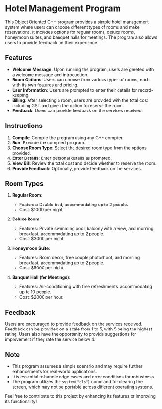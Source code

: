# Hotel Management Program

This Object Oriented C++ program provides a simple hotel management system where users can choose different types of rooms and make reservations. It includes options for regular rooms, deluxe rooms, honeymoon suites, and banquet halls for meetings. The program also allows users to provide feedback on their experience.

## Features

- **Welcome Message**: Upon running the program, users are greeted with a welcome message and introduction.
- **Room Options**: Users can choose from various types of rooms, each with its own features and pricing.
- **User Information**: Users are prompted to enter their details for record-keeping.
- **Billing**: After selecting a room, users are provided with the total cost including GST and given the option to reserve the room.
- **Feedback**: Users can provide feedback on the services received.

## Instructions

1. **Compile**: Compile the program using any C++ compiler.
2. **Run**: Execute the compiled program.
3. **Choose Room Type**: Select the desired room type from the options provided.
4. **Enter Details**: Enter personal details as prompted.
5. **View Bill**: Review the total cost and decide whether to reserve the room.
6. **Provide Feedback**: Optionally, provide feedback on the services.

## Room Types

1. **Regular Room**:
   - Features: Double bed, accommodating up to 2 people.
   - Cost: $1000 per night.
   
2. **Deluxe Room**:
   - Features: Private swimming pool, balcony with a view, and morning breakfast, accommodating up to 2 people.
   - Cost: $3000 per night.

3. **Honeymoon Suite**:
   - Features: Room decor, free couple photoshoot, and morning breakfast, accommodating up to 2 people.
   - Cost: $5000 per night.

4. **Banquet Hall (for Meetings)**:
   - Features: Air-conditioning with free refreshments, accommodating up to 10 people.
   - Cost: $2000 per hour.

## Feedback

Users are encouraged to provide feedback on the services received. Feedback can be provided on a scale from 1 to 5, with 5 being the highest rating. Users also have the opportunity to provide suggestions for improvement if they rate the service below 4.

## Note

- This program assumes a simple scenario and may require further enhancements for real-world applications.
- It is essential to handle edge cases and error conditions for robustness.
- The program utilizes the `system("cls")` command for clearing the screen, which may not be portable across different operating systems.

Feel free to contribute to this project by enhancing its features or improving its functionality!
